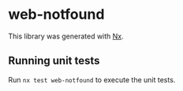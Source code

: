 # web-notfound

This library was generated with [Nx](https://nx.dev).

## Running unit tests

Run `nx test web-notfound` to execute the unit tests.
